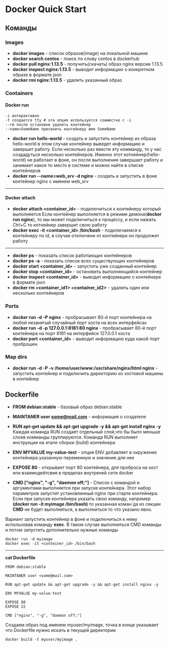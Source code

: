 Docker Quick Start
=
## Команды
### Images
 - **docker images** - список образов(image) на локальной машине
 - **docker search centos** - поиск по слову centos в dockerhub
 - **docker pull nginx:1.13.5** - получить(скачать) образ nginx версии 1.13.5
 - **docker inspect nginx:1.13.5** - выводит информацию о конкретном образе в формате json
 - **docker rmi nginx:1.13.5** - удалить указанный образ
### Containers
#### Docker run
```
-i интерактивно
-t создается tty # эта опция используется совместно с -i
--rm после остановки удалить контейнер
--name=SomeName присвоить контейнеру имя SomeName
```
 - **docker run hello-world** - создать и запустить контейнер из образа hello-world
в этом случае контейнер выведет информацию и завершит работу. Если несколько раз ввести эту комманду, то у нас создадуться несколько контейнеров. Именно этот котнейнер(hello-world) не работает в фоне, он после выполнения завершает работу и  занимает какое то место в системе и можно найти в списке контейнеров
 - **docker run \-\-name=web_srv -d nginx** - создать и запустить в фоне контейнер nginx с именем web_srv 
___
#### Docker attach
  - **docker attach <container_id>** - подключиться к контейнеру который выполняется
 Если контейнер выполняется в режиме демона(**docker run nginx**), то мы может подключиться к процессу, и если нажать Ctrl+C  то котнейнер завершит свою работу
 - **docker exec -it <container_id> /bin/bash** - подключаемся к контейнеру по id, в случае отключени от контейнера он продолжит работу
___
 - **docker ps**  - показать список работающих контейнеров
 - **docker ps -a**  - показать список всех существующих контейнеров
 - **docker start <container_id>** - запустить уже созданный контейнер
 - **docker stop <container_id>** - остановить выполняющийся контейнер
 - **docker inspect <container_id>** - выводит информацию о контейнере в формате json
 - **docker rm <container_id1> <container_id2>** - удалить один или несколько контейнеров

### Ports
 - **docker run -d -P nginx** - пробрасывает 80-й порт контейнера на любой незанятый случайный порт хоста на всех интерфейсах
 - **docker run -d -p 127.0.0.1:8181:80 nginx** - пробрасывает 80-й порт контейнера на порт 8181 на интерфейсе 127.0.0.1 хоста
 - **docker port <container_id>** - выводит информацию куда какой порт проброшен 
### Map dirs
 - **docker run -d -P -v /home/user/www:/usr/share/nginx/html nginx** - запустить контейнер и подключить директорию из хостовой машины в контейнер
 
## Dockerfile
 - **FROM debian:stable** - базовый образ debian:stable
 - **MAINTANER user <some@mail.com>** - информация о создателе
 - **RUN apt-get update && apt-get upgrade -y && apt-get install nginx -y**
 Каждая команда RUN создает отдельный слой,что бы было меньше слоев комманды группируются.
 Команда RUN выполняет инструкции на этапе сборки (build) контейнера

 - **ENV MYVALUE my-value-text** - опция ENV добавляет в окружение контейнера указанную переменную и значение для нее
 
 - **EXPOSE 80** - открывает порт 80 контейнера, для проброса на хост или взаимодейтсвия в пределах внутреней сети docker
 
 - **CMD ["nginx", "-g", "daemon off;"]** - Список с командой и аргументами выполняется при запуске контейнера. Этот набор параметров запустит установленный nginx при старте контейнера.
Если при запуске контейнера указать свою команду, например **(docker run -it myimage /bin/bash)** то указанная коман`да из секции **CMD** не будет выполняться, а выполниться то что указано явно.

Вариант запустить контейнер в фоне и подключиться к нему использовав команду **exec**. В таком случае выполниться CMD команды и потом запустить дополнительно нужные команды
```
docker run -d myimage
docker exec -it <conteiner_id> /bin/bash
```
___
**cat Dockerfile**
```
FROM debian:stable

MAINTANER user <some@mail.com>

RUN apt-get update && apt-get upgrade -y && apt-get install nginx -y

ENV MYVALUE my-value-text

EXPOSE 80
EXPOSE 22

CMD ["nginx", "-g", "daemon off;"]
```
Создаем образ под именем myuser/myimage, точка в конце указывает что Dockerfile нужно искать в текущей директории
```
docker build -t myuser/myimage .
```
